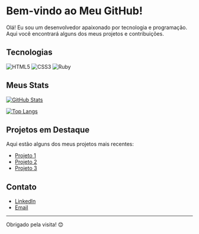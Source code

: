 # Bem-vindo ao Meu GitHub!

Olá! Eu sou um desenvolvedor apaixonado por tecnologia e programação. Aqui você encontrará alguns dos meus projetos e contribuições.

## Tecnologias

![HTML5](https://img.shields.io/badge/-HTML5-E34F26?style=flat-square&logo=html5&logoColor=white)
![CSS3](https://img.shields.io/badge/-CSS3-1572B6?style=flat-square&logo=css3&logoColor=white)
![Ruby](https://img.shields.io/badge/-Ruby-CC342D?style=flat-square&logo=ruby&logoColor=white)

## Meus Stats

[![GitHub Stats](https://github-readme-stats.vercel.app/api?username=caiomello94&show_icons=true&theme=dark)](https://github.com/anuraghazra/github-readme-stats)

[![Top Langs](https://github-readme-stats.vercel.app/api/top-langs/?username=caiomello94&layout=compact&theme=dark)](https://github.com/anuraghazra/github-readme-stats)

## Projetos em Destaque

Aqui estão alguns dos meus projetos mais recentes:

- [Projeto 1](https://github.com/caiomello94/projeto1)
- [Projeto 2](https://github.com/caiomello94/projeto2)
- [Projeto 3](https://github.com/caiomello94/projeto3)

## Contato

- [LinkedIn](https://www.linkedin.com/in/caio-mello-482501b5/)
- [Email](caio-mello94@hotmail.com)

---

Obrigado pela visita! 😊
